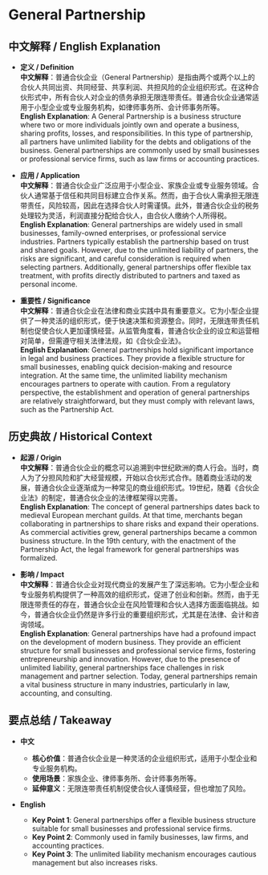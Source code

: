 # General Partnership

## 中文解释 / English Explanation

* **定义 / Definition**  
  **中文解释**：普通合伙企业（General Partnership）是指由两个或两个以上的合伙人共同出资、共同经营、共享利润、共担风险的企业组织形式。在这种合伙形式中，所有合伙人对企业的债务承担无限连带责任。普通合伙企业通常适用于小型企业或专业服务机构，如律师事务所、会计师事务所等。  
  **English Explanation**: A General Partnership is a business structure where two or more individuals jointly own and operate a business, sharing profits, losses, and responsibilities. In this type of partnership, all partners have unlimited liability for the debts and obligations of the business. General partnerships are commonly used by small businesses or professional service firms, such as law firms or accounting practices.

* **应用 / Application**  
  **中文解释**：普通合伙企业广泛应用于小型企业、家族企业或专业服务领域。合伙人通常基于信任和共同目标建立合作关系。然而，由于合伙人需承担无限连带责任，风险较高，因此在选择合伙人时需谨慎。此外，普通合伙企业的税务处理较为灵活，利润直接分配给合伙人，由合伙人缴纳个人所得税。  
  **English Explanation**: General partnerships are widely used in small businesses, family-owned enterprises, or professional service industries. Partners typically establish the partnership based on trust and shared goals. However, due to the unlimited liability of partners, the risks are significant, and careful consideration is required when selecting partners. Additionally, general partnerships offer flexible tax treatment, with profits directly distributed to partners and taxed as personal income.

* **重要性 / Significance**  
  **中文解释**：普通合伙企业在法律和商业实践中具有重要意义。它为小型企业提供了一种灵活的组织形式，便于快速决策和资源整合。同时，无限连带责任机制也促使合伙人更加谨慎经营。从监管角度看，普通合伙企业的设立和运营相对简单，但需遵守相关法律法规，如《合伙企业法》。  
  **English Explanation**: General partnerships hold significant importance in legal and business practices. They provide a flexible structure for small businesses, enabling quick decision-making and resource integration. At the same time, the unlimited liability mechanism encourages partners to operate with caution. From a regulatory perspective, the establishment and operation of general partnerships are relatively straightforward, but they must comply with relevant laws, such as the Partnership Act.

## 历史典故 / Historical Context

* **起源 / Origin**  
  **中文解释**：普通合伙企业的概念可以追溯到中世纪欧洲的商人行会。当时，商人为了分担风险和扩大经营规模，开始以合伙形式合作。随着商业活动的发展，普通合伙企业逐渐成为一种常见的商业组织形式。19世纪，随着《合伙企业法》的制定，普通合伙企业的法律框架得以完善。  
  **English Explanation**: The concept of general partnerships dates back to medieval European merchant guilds. At that time, merchants began collaborating in partnerships to share risks and expand their operations. As commercial activities grew, general partnerships became a common business structure. In the 19th century, with the enactment of the Partnership Act, the legal framework for general partnerships was formalized.

* **影响 / Impact**  
  **中文解释**：普通合伙企业对现代商业的发展产生了深远影响。它为小型企业和专业服务机构提供了一种高效的组织形式，促进了创业和创新。然而，由于无限连带责任的存在，普通合伙企业在风险管理和合伙人选择方面面临挑战。如今，普通合伙企业仍然是许多行业的重要组织形式，尤其是在法律、会计和咨询领域。  
  **English Explanation**: General partnerships have had a profound impact on the development of modern business. They provide an efficient structure for small businesses and professional service firms, fostering entrepreneurship and innovation. However, due to the presence of unlimited liability, general partnerships face challenges in risk management and partner selection. Today, general partnerships remain a vital business structure in many industries, particularly in law, accounting, and consulting.

## 要点总结 / Takeaway

* **中文**  
  - **核心价值**：普通合伙企业是一种灵活的企业组织形式，适用于小型企业和专业服务机构。  
  - **使用场景**：家族企业、律师事务所、会计师事务所等。  
  - **延伸意义**：无限连带责任机制促使合伙人谨慎经营，但也增加了风险。  

* **English**  
  - **Key Point 1**: General partnerships offer a flexible business structure suitable for small businesses and professional service firms.  
  - **Key Point 2**: Commonly used in family businesses, law firms, and accounting practices.  
  - **Key Point 3**: The unlimited liability mechanism encourages cautious management but also increases risks.